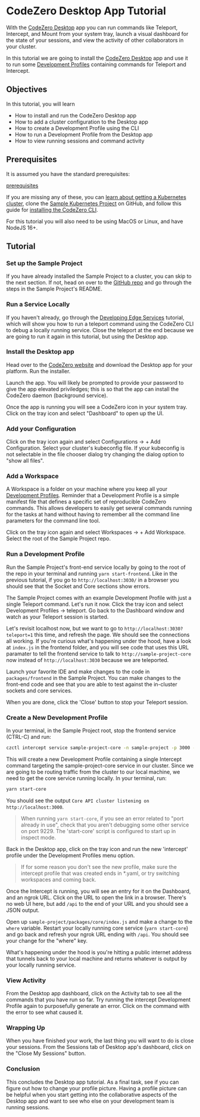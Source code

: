 # CodeZero Desktop App Tutorial

With the [CodeZero Desktop](https://codezero.io/platform/desktop) app you can run commands like Teleport, Intercept, and Mount from your system tray, launch a visual dashboard for the state of your sessions, and view the activity of other collaborators in your cluster.

In this tutorial we are going to install the [CodeZero Desktop](https://codezero.io/platform/desktop) app and use it to run some [Development Profiles](/concepts/profiles) containing commands for Teleport and Intercept.

## Objectives

In this tutorial, you will learn

* How to install and run the CodeZero Desktop app
* How to add a cluster configuration to the Desktop app
* How to create a Development Profile using the CLI
* How to run a Development Profile from the Desktop app
* How to view running sessions and command activity

## Prerequisites

It is assumed you have the standard prerequisites:

[prerequisites](_fragments/prerequisites.md ':include')

If you are missing any of these, you can [learn about getting a Kubernetes cluster](guides/kubernetes-quickstart), clone the [Sample Kubernetes Project](https://github.com/c6o/sample-project) on GitHub, and follow this guide for [installing the CodeZero CLI](/guides/installing).

For this tutorial you will also need to be using MacOS or Linux, and have NodeJS 16+.

## Tutorial

### Set up the Sample Project

If you have already installed the Sample Project to a cluster, you can skip to the next section. If not, head on over to the [GitHub repo](https://github.com/c6o/sample-project) and go through the steps in the Sample Project's README.

### Run a Service Locally

If you haven't already, go through the [Developing Edge Services](https://docs.codezero.io/#/tutorials/edge) tutorial, which will show you how to run a teleport command using the CodeZero CLI to debug a locally running service. Close the teleport at the end because we are going to run it again in this tutorial, but using the Desktop app.

### Install the Desktop app

Head over to the [CodeZero website](https://codezero.io/platform/desktop) and download the Desktop app for your platform. Run the installer.

Launch the app. You will likely be prompted to provide your password to give the app elevated priviledges; this is so that the app can install the CodeZero daemon (background service).

Once the app is running you will see a CodeZero icon in your system tray. Click on the tray icon and select "Dashboard" to open up the UI.

### Add your Configuration

Click on the tray icon again and select Configurations -> + Add Configuration. Select your cluster's kubeconfig file. If your kubeconfig is not selectable in the file chooser dialog try changing the dialog option to "show all files".

### Add a Workspace

A Workspace is a folder on your machine where you keep all your [Development Profiles](/concepts/profiles). Reminder that a Development Profile is a simple manifest file that defines a specific set of reproducible CodeZero commands. This allows developers to easily get several commands running for the tasks at hand without having to remember all the command line parameters for the command line tool.

Click on the tray icon again and select Workspaces -> + Add Workspace. Select the root of the Sample Project repo.

### Run a Development Profile

Run the Sample Project's front-end service locally by going to the root of the repo in your terminal and running `yarn start-frontend`. Like in the previous tutorial, if you go to `http://localhost:3030/` in a browser you should see that the Socket and Core sections show errors.

The Sample Project comes with an example Development Profile with just a single Teleport command. Let's run it now. Click the tray icon and select Development Profiles -> teleport. Go back to the Dashboard window and watch as your Teleport session is started.

 Let's revisit localhost now, but we want to go to `http://localhost:3030?teleport=1` this time, and refresh the page. We should see the connections all working. If you're curious what's happening under the hood, have a look at `index.js` in the frontend folder, and you will see code that uses this URL paramater to tell the frontend service to talk to `http://sample-project-core` now instead of `http://localhost:3030` because we are teleported.

Launch your favorite IDE and make changes to the code in `packages/frontend` in the Sample Project. You can make changes to the front-end code and see that you are able to test against the in-cluster sockets and core services.

When you are done, click the 'Close' button to stop your Teleport session.

### Create a New Development Profile

In your terminal, in the Sample Project root, stop the frontend service (CTRL-C) and run:

```bash
czctl intercept service sample-project-core -n sample-project -p 3000 --save-profile intercept
```

This will create a new Development Profile containing a single Intercept command targeting the sample-project-core service in our cluster. Since we are going to be routing traffic from the cluster to our local machine, we need to get the core service running locally. In your terminal, run:

```bash
yarn start-core
```

You should see the output `Core API cluster listening on http://localhost:3000`.

> When running `yarn start-core`, if you see an error related to "port already in use", check that you aren't debugging some other service on port 9229. The 'start-core' script is configured to start up in inspect mode.

Back in the Desktop app, click on the tray icon and run the new 'intercept' profile under the Development Profiles menu option.

> If for some reason you don't see the new profile, make sure the intercept profile that was created ends in *.yaml, or try switching workspaces and coming back.

Once the Intercept is running, you will see an entry for it on the Dashboard, and an ngrok URL. Click on the URL to open the link in a browser. There's no web UI here, but add `/api` to the end of your URL and you should see a JSON output.

Open up `sample-project/packages/core/index.js` and make a change to the `where` variable. Restart your locally running core service (`yarn start-core`) and go back and refresh your ngrok URL ending with `/api`. You should see your change for the "where" key.

What's happening under the hood is you're hitting a public internet address that tunnels back to your local machine and returns whatever is output by your locally running service.

### View Activity

From the Desktop app dashboard, click on the Activity tab to see all the commands that you have run so far. Try running the intercept Development Profile again to purposefully generate an error. Click on the command with the error to see what caused it.

### Wrapping Up

When you have finished your work, the last thing you will want to do is close your sessions. From the Sessions tab of Desktop app's dashboard, click on the "Close My Sessions" button.

### Conclusion

This concludes the Desktop app tutorial. As a final task, see if you can figure out how to change your profile picture. Having a profile picture can be helpful when you start getting into the collaborative aspects of the Desktop app and want to see who else on your development team is running sessions.
